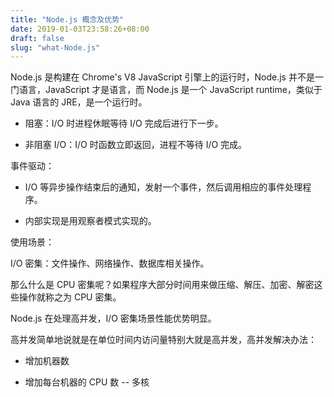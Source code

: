 ```yaml
---
title: "Node.js 概念及优势"
date: 2019-01-03T23:58:26+08:00
draft: false
slug: "what-Node.js"
---
```


Node.js 是构建在 Chrome's V8 JavaScript 引擎上的运行时，Node.js 并不是一门语言，JavaScript 才是语言，而  Node.js 是一个 JavaScript runtime，类似于 Java 语言的 JRE，是一个运行时。

* 阻塞：I/O 时进程休眠等待 I/O 完成后进行下一步。

* 非阻塞 I/O：I/O 时函数立即返回，进程不等待 I/O 完成。

事件驱动：

* I/O 等异步操作结束后的通知，发射一个事件，然后调用相应的事件处理程序。

* 内部实现是用观察者模式实现的。

使用场景：

I/O 密集：文件操作、网络操作、数据库相关操作。

那么什么是 CPU 密集呢？如果程序大部分时间用来做压缩、解压、加密、解密这些操作就称之为 CPU 密集。

Node.js 在处理高并发，I/O 密集场景性能优势明显。

高并发简单地说就是在单位时间内访问量特别大就是高并发，高并发解决办法：

* 增加机器数
  
* 增加每台机器的 CPU 数 -- 多核